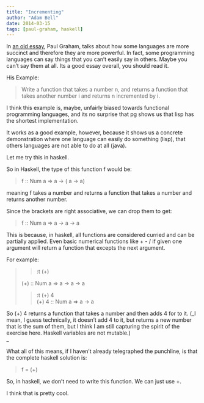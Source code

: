 ```yaml
---
title: "Incrementing"
author: "Adam Bell"
date: 2014-03-15
tags: [paul-graham, haskell]
---
```


In [an old essay](http://www.paulgraham.com/icad.html), Paul Graham, talks about how some languages are more succinct and therefore they are more powerful. In fact, some programming languages can say things that you can’t easily say in others. Maybe you can’t say them at all. Its a good essay overall, you should read it.
<!--more-->
His Example:

> Write a function that takes a number n, and returns a function that takes another number i and returns n incremented by i.

I think this example is, maybe, unfairly biased towards functional programming languages, and its no surprise that pg shows us that lisp has the shortest implementation.

It works as a good example, however, because it shows us a concrete demonstration where one language can easily do something (lisp), that others languages are not able to do at all (java).

Let me try this in haskell.

So in Haskell, the type of this function f would be:

> f :: Num a => a -> ( a -> a)

meaning f takes a number and returns a function that takes a number and returns another number.

Since the brackets are right associative, we can drop them to get:

> f :: Num a => a -> a -> a

This is because, in haskell, all functions are considered curried and can be partially applied. Even basic numerical functions like + - / if given one argument will return a function that excepts the next argument.

For example:

> >:t (+)
>
> (+) :: Num a => a -> a -> a
>
> >:t (+) 4  
> (+) 4 :: Num a => a -> a

So (+) 4 returns a function that takes a number and then adds 4 for to it.
(_I mean, I guess technically, it doesn’t add 4 to it, but returns a new number that is the sum of them, but I think I am still capturing the spirit of the exercise here. Haskell variables are not mutable.)  
_

What all of this means, if I haven’t already telegraphed the punchline, is that the complete haskell solution is:

> f = (+)

So, in haskell, we don’t need to write this function. We can just use +.

I think that is pretty cool.
